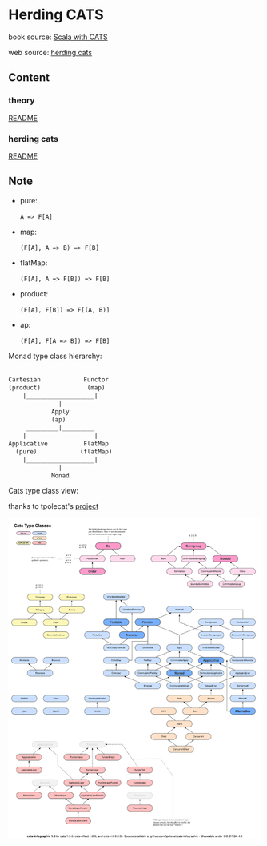 # Herding CATS

book source: [Scala with CATS](https://underscore.io/books/scala-with-cats/)

web source: [herding cats](http://eed3si9n.com/herding-cats/)


## Content

### theory

[README](https://github.com/Jacobbishopxy/herding-cats/tree/master/src/main/scala/com/github/jacobbishopxy/theory)

### herding cats

[README](https://github.com/Jacobbishopxy/herding-cats/tree/master/src/main/scala/com/github/jacobbishopxy/herdingCats)

## Note

- pure:

    `A => F[A]`

- map:

    `(F[A], A => B) => F[B]`

- flatMap:

    `(F[A], A => F[B]) => F[B]`

- product:

    `(F[A], F[B]) => F[(A, B)]`

- ap:

    `(F[A], F[A => B]) => F[B]`
    

Monad type class hierarchy:

```

Cartesian            Functor
(product)             (map)
    |___________________|
              |
            Apply
            (ap)
     _________|_________
    |                   |
Applicative          FlatMap
  (pure)            (flatMap)
    |___________________|
              |
            Monad
```

Cats type class view:

thanks to tpolecat's [project](https://github.com/tpolecat/cats-infographic)

![Cats type class](docs/cats-type-class.svg)
